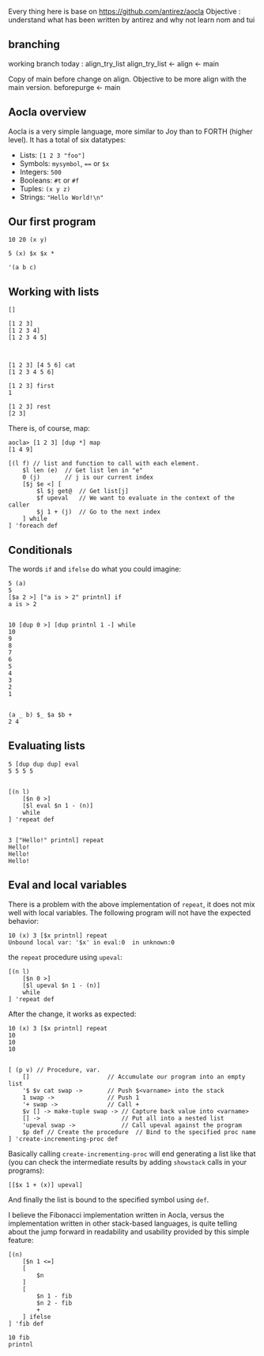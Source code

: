 Every thing here is base on https://github.com/antirez/aocla
Objective : understand what has been written by antirez and why not learn nom and tui

## branching
working branch today : align_try_list
align_try_list <- align <- main

Copy of main before change on align. Objective to be more align with the main version. 
beforepurge <- main 

## Aocla overview

Aocla is a very simple language, more similar to Joy than to FORTH (higher level). It has a total of six datatypes:

* Lists: `[1 2 3 "foo"]`
* Symbols: `mysymbol`, `==` or `$x`
* Integers: `500`
* Booleans: `#t` or `#f`
* Tuples: `(x y z)`
* Strings: `"Hello World!\n"`

## Our first program



    10 20 (x y)

    5 (x) $x $x *

    '(a b c) 

## Working with lists

    []

    [1 2 3] 
    [1 2 3 4] 
    [1 2 3 4 5] 



    [1 2 3] [4 5 6] cat
    [1 2 3 4 5 6]
    
    [1 2 3] first
    1

    [1 2 3] rest
    [2 3]

There is, of course, map:

    aocla> [1 2 3] [dup *] map
    [1 4 9]

    [(l f) // list and function to call with each element.
        $l len (e)  // Get list len in "e"
        0 (j)       // j is our current index
        [$j $e <] [
            $l $j get@  // Get list[j]
            $f upeval   // We want to evaluate in the context of the caller
            $j 1 + (j)  // Go to the next index
        ] while
    ] 'foreach def


## Conditionals


The words `if` and `ifelse` do what you could imagine:

    5 (a)
    5
    [$a 2 >] ["a is > 2" printnl] if
    a is > 2


    10 [dup 0 >] [dup printnl 1 -] while
    10
    9
    8
    7
    6
    5
    4
    3
    2
    1


    (a _ b) $_ $a $b +
    2 4 

## Evaluating lists


    5 [dup dup dup] eval
    5 5 5 5


    [(n l)
        [$n 0 >]
        [$l eval $n 1 - (n)]
        while
    ] 'repeat def


    3 ["Hello!" printnl] repeat
    Hello!
    Hello!
    Hello!

## Eval and local variables

There is a problem with the above implementation of `repeat`, it does
not mix well with local variables. The following program will not have the expected behavior:

    10 (x) 3 [$x printnl] repeat
    Unbound local var: '$x' in eval:0  in unknown:0


the `repeat` procedure using `upeval`:

    [(n l)
        [$n 0 >]
        [$l upeval $n 1 - (n)]
        while
    ] 'repeat def

After the change, it works as expected:

    10 (x) 3 [$x printnl] repeat
    10
    10
    10


    [ (p v) // Procedure, var.
        []                      // Accumulate our program into an empty list
        '$ $v cat swap ->       // Push $<varname> into the stack
        1 swap ->               // Push 1
        '+ swap ->              // Call +
        $v [] -> make-tuple swap -> // Capture back value into <varname>
        [] ->                       // Put all into a nested list
        'upeval swap ->             // Call upeval against the program
        $p def // Create the procedure  // Bind to the specified proc name
    ] 'create-incrementing-proc def

Basically calling `create-incrementing-proc` will end generating
a list like that (you can check the intermediate results by adding
`showstack` calls in your programs):

    [[$x 1 + (x)] upeval]

And finally the list is bound to the specified symbol using `def`.

I believe the Fibonacci implementation written in Aocla, versus the implementation written in other stack-based languages, is quite telling about the jump forward in readability and usability provided by this simple feature:

    [(n)
        [$n 1 <=]
        [
            $n
        ]
        [
            $n 1 - fib
            $n 2 - fib
            +
        ] ifelse
    ] 'fib def

    10 fib
    printnl

